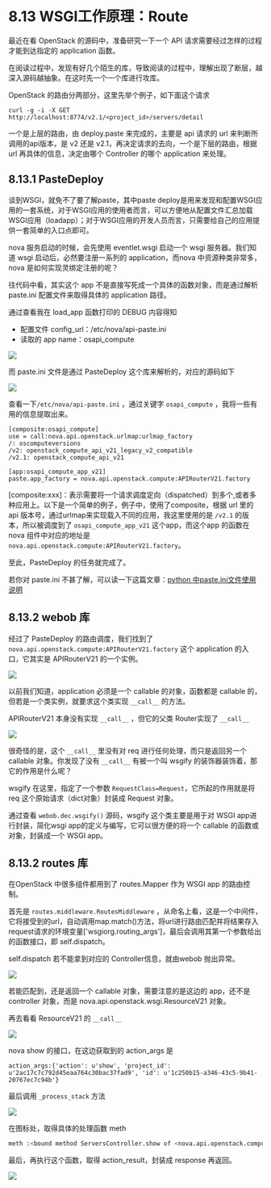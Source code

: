 # 8.13 WSGI工作原理：Route

最近在看 OpenStack 的源码中，准备研究一下一个 API 请求需要经过怎样的过程才能到达指定的 application 函数。

在阅读过程中，发现有好几个陌生的库，导致阅读的过程中，理解出现了断层，越深入源码越抽象。在这时先一个一个库进行攻库。

OpenStack 的路由分两部分，这里先举个例子，如下面这个请求

```
curl -g -i -X GET http://localhost:8774/v2.1/<project_id>/servers/detail
```

一个是上层的路由，由 deploy.paste 来完成的，主要是 api 请求的 url 来判断所调用的api版本，是 v2 还是 v2.1，再决定请求的去向，一个是下层的路由，根据url 再具体的信息，决定由哪个 Controller 的哪个 application 来处理。

## 8.13.1 PasteDeploy

谈到WSGI，就免不了要了解paste，其中paste deploy是用来发现和配置WSGI应用的一套系统，对于WSGI应用的使用者而言，可以方便地从配置文件汇总加载WSGI应用（loadapp）；对于WSGI应用的开发人员而言，只需要给自己的应用提供一套简单的入口点即可。

nova 服务启动的时候，会先使用 eventlet.wsgi 启动一个 wsgi 服务器。我们知道 wsgi 启动后，必然要注册一系列的 application，而nova 中资源种类非常多， nova 是如何实现灵绑定注册的呢？

往代码中看，其实这个 app 不是直接写死成一个具体的函数对象，而是通过解析 paste.ini 配置文件来取得具体的 application 路径。

通过查看我在 load_app 函数打印的 DEBUG 内容得知

- 配置文件 config_url：/etc/nova/api-paste.ini
- 读取的 app name：osapi_compute

![](http://image.python-online.cn/20190530221101.png)



而 paste.ini 文件是通过 PasteDeploy 这个库来解析的，对应的源码如下

![](http://image.python-online.cn/20190530220957.png)

查看一下`/etc/nova/api-paste.ini` ，通过关键字 `osapi_compute` ，我将一些有用的信息提取出来。

```
[composite:osapi_compute]
use = call:nova.api.openstack.urlmap:urlmap_factory
/: oscomputeversions
/v2: openstack_compute_api_v21_legacy_v2_compatible
/v2.1: openstack_compute_api_v21

[app:osapi_compute_app_v21]
paste.app_factory = nova.api.openstack.compute:APIRouterV21.factory
```

[composite:xxx]：表示需要将一个请求调度定向（dispatched）到多个,或者多种应用上。以下是一个简单的例子，例子中，使用了composite，根据 url 里的 api 版本号，通过urlmap来实现载入不同的应用，我这里使用的是 `/v2.1` 的版本，所以被调度到了 `osapi_compute_app_v21` 这个app，而这个app 的函数在nova 组件中对应的地址是 `nova.api.openstack.compute:APIRouterV21.factory`。

至此，PasteDeploy 的任务就完成了。

若你对 paste.ini  不甚了解，可以读一下这篇文章：[python 中paste.ini文件使用说明](https://blog.csdn.net/hzrandd/article/details/10834381) 

## 8.13.2 webob 库

经过了 PasteDeploy 的路由调度，我们找到了 `nova.api.openstack.compute:APIRouterV21.factory` 这个 application 的入口，它其实是 APIRouterV21 的一个实例。

![](http://image.python-online.cn/20190602173212.png)

以前我们知道，application 必须是一个 callable 的对象，函数都是 callable 的，但若是一个类实例，就要求这个类实现 `__call__` 的方法。

APIRouterV21 本身没有实现 `__call__` ，但它的父类 Router实现了 `__call__`  

![](http://image.python-online.cn/20190602173956.png)

很奇怪的是，这个 `__call__` 里没有对 req 进行任何处理，而只是返回另一个 callable 对象。你发现了没有 `__call__` 有被一个叫 wsgify 的装饰器装饰着，那它的作用是什么呢？

wsgify 在这里，指定了一个参数 `RequestClass=Request`，它所起的作用就是将 req 这个原始请求（dict对象）封装成 Request 对象。

通过查看  `webob.dec.wsgify()` 源码，wsgify 这个类主要是用于对 WSGI app进行封装，简化wsgi app的定义与编写，它可以很方便的将一个 callable 的函数或对象，封装成一个 WSGI app。



## 8.13.2 routes 库

在OpenStack 中很多组件都用到了 routes.Mapper 作为 WSGI app 的路由控制。

首先是 `routes.middleware.RoutesMiddleware` ，从命名上看，这是一个中间件，它将接受到的url，自动调用map.match()方法，将url进行路由匹配并将结果存入request请求的环境变量['wsgiorg.routing_args']，最后会调用其第一个参数给出的函数接口，即 self.dispatch。

self.dispatch 若不能拿到对应的 Controller信息，就由webob 抛出异常。

![](http://image.python-online.cn/20190602214129.png)

若能匹配到，还是返回一个 callable 对象，需要注意的是这边的 app，还不是controller 对象，而是 nova.api.openstack.wsgi.ResourceV21 对象。

再去看看 ResourceV21 的 `__call__` 

![](http://image.python-online.cn/20190602220246.png)

nova show 的接口，在这边获取到的 action_args 是

```
action_args:{'action': u'show', 'project_id': u'2ac17c7c792d45eaa764c30bac37fad9', 'id': u'1c250b15-a346-43c5-9b41-20767ec7c94b'}
```

最后调用 `_process_stack` 方法

![](http://image.python-online.cn/20190602220511.png)

在图标处，取得具体的处理函数 meth

```python
meth :<bound method ServersController.show of <nova.api.openstack.compute.servers.ServersController object at 0x7be3750>>
```

最后，再执行这个函数，取得 action_result，封装成 response 再返回。

![](http://image.python-online.cn/20190602220700.png)




